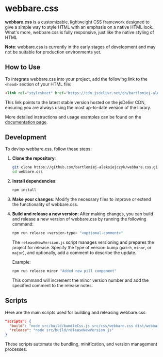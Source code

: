 # webbare.css

**webbare.css** is a customizable, lightweight CSS framework designed to give a simple way to style HTML with an emphasis on a native HTML look. What's more, webbare.css is fully responsive, just like the native styling of HTML

**Note**: webbare.css is currently in the early stages of development and may not be suitable for production environments yet.

## How to Use

To integrate webbare.css into your project, add the following link to the `<head>` section of your HTML file:

```html
<link rel="stylesheet" href="https://cdn.jsdelivr.net/gh/bartlomiej-aleksiejczyk/webbare.css@0.9.0/dist/webbare.min.css" />
```

This link points to the latest stable version hosted on the jsDelivr CDN, ensuring you are always using the most up-to-date version of the library.

More detailed instructions and usage examples can be found on the [documentation page](https://bartlomiej-aleksiejczyk.github.io/webbare.css/).

## Development

To devlop webbare.css, follow these steps:

1. **Clone the repository**:

   ```bash
   git clone https://github.com/bartlomiej-aleksiejczyk/webbare.css.git
   cd webbare.css
   ```

2. **Install dependencies**:

   ```bash
   npm install
   ```

3. **Make your changes**: Modify the necessary files to improve or extend the functionality of webbare.css.

4. **Build and release a new version**: After making changes, you can build and release a new version of webbare.css by running the following command:

   ```bash
   npm run release <version-type> "<optional-comment>"
   ```

   The `releaseNewVersion.js` script manages versioning and prepares the project for release. Specify the type of version bump (`patch`, `minor`, or `major`), and optionally, add a comment to describe the update.

   Example:

   ```bash
   npm run release minor "Added new pill component"
   ```

   This command will increment the minor version number and add the specified comment to the release notes.

## Scripts

Here are the main scripts used for building and releasing webbare.css:

```json
"scripts": {
  "build": "node src/build/bundleCss.js src/css/webbare.css dist/webbare.min.css true",
  "release": "node src/build/releaseNewVersion.js"
}
```

These scripts automate the bundling, minification, and version management processes.
